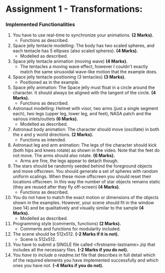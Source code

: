 # Assignment 1 - Transformations:

### Implemented Functionalities

1. You have to use real-time to synchronize your animations. **(2 Marks).**
   - Functions as described.
2. Space jelly tentacle modelling: The body has two scaled spheres, and each tentacle has 5 ellipses (also scaled spheres). **(4 Marks).**
   - Modelled as described.
3. Space jelly tentacle animation (moving wave) **(4 Marks).**
   - The tentacles a moving wave effect, however I couldn't exactly match the same sinusoidal wave-like motion that the example does.
4. Space jelly tentacle positioning (3 tentacles) **(3 Marks).**
   - Positioned as in the example.
5. Space jelly animation: The Space jelly must float in a circle around the character. It should always be aligned with the tangent of the circle. **(4 Marks).**
   - Functions as described.
6. Astronaut modelling: Helmet with visor, two arms (just a single segment each), two legs (upper leg, lower leg, and feet), NASA patch and the various inlets/outlets **(6 Marks).**
   - Modelled as described.
7. Astronaut body animation: The character should move (oscillate) in both the x and y world directions. **(2 Marks).**
   - Functions as intended.
8. Astronaut leg and arm animation: The legs of the character should kick (both hips and knees rotate) as shown in the video. Note that the feet do not move. The arms should also rotate. **(6 Marks).**
   - Arms are fine, the legs appear to detach though.
9. The stars should be randomly seeded behind the foreground objects and move offscreen. You should generate a set of spheres with random uniform scalings. When these move offscreen you should reset their locations offscreen. In this way the number of star objects remains static (they are reused after they fly off-screen) **(4 Marks)**.
   - Functions as described.
10. You do not have to match the exact motion or dimensions of the objects shown in the examples. However, your scene should fit in the window (see 14) and be qualitatively and visually similar to the sample **(4 Marks).**
    - Modelled as described.
11. Programming style (comments, functions) **(2 Marks).**
    - Comments and functions for modularity included.
12. The scene should be 512x512. **(-2 Marks if it is not).**
    - Scene is 512x512.
13. You have to submit a SINGLE file called \<firstname-lastname>.zip that includes all the necessary files. **(-2 Marks if you do not).**
14. You *have to include a readme.txt* file that describes in full detail which of the required elements you have implemented successfully and which ones you have not. **(-4 Marks if you do not).**
